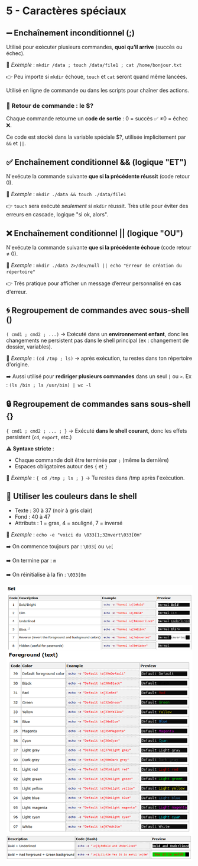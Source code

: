# 5 - Caractères spéciaux

## **➖ Enchaînement inconditionnel (;)**

Utilisé pour exécuter plusieurs commandes, **quoi qu’il arrive** (succès ou échec).

🧠 *Exemple* : `mkdir /data ; touch /data/file1 ; cat /home/bonjour.txt`

👉 Peu importe si `mkdir` échoue, `touch` et `cat` seront quand même lancées. 

Utilisé en ligne de commande ou dans les scripts pour chaîner des actions.


### **🧠 Retour de commande : le $?**

Chaque commande retourne un **code de sortie** : 0 = succès ✅ ≠0 = échec ❌. 

Ce code est stocké dans la variable spéciale $?, utilisée implicitement par `&&` et `||`.



## **✅ Enchaînement conditionnel && (logique "ET")**

N'exécute la commande suivante **que si la précédente réussit** (code retour 0).

🧠 *Exemple* : `mkdir ./data && touch ./data/file1`

👉 `touch` sera exécuté *seulement* si `mkdir` réussit. Très utile pour éviter des erreurs en cascade, logique "si ok, alors".



## **❌ Enchaînement conditionnel || (logique "OU")**

N'exécute la commande suivante **que si la précédente échoue** (code retour ≠ 0).

🧠 *Exemple* : `mkdir ./data 2>/dev/null || echo "Erreur de création du répertoire"` 

👉 Très pratique pour afficher un message d’erreur personnalisé en cas d'erreur.



## **🌀 Regroupement de commandes avec sous-shell ()**

`( cmd1 ; cmd2 ; ...)` → Exécuté dans un **environnement enfant**, donc les changements ne persistent pas dans le shell principal (ex : changement de dossier, variables).

🧠 *Exemple* : `(cd /tmp ; ls)` → après exécution, tu restes dans ton répertoire d'origine.

➡️ Aussi utilisé pour **rediriger plusieurs commandes** dans un seul `|` ou `>`. Ex : `(ls /bin ; ls /usr/bin) | wc -l`



## **🔒 Regroupement de commandes sans sous-shell {}**

`{ cmd1 ; cmd2 ; ... ; }` → Exécuté **dans le shell courant**, donc les effets persistent (`cd`, `export`, etc.)

⚠️ **Syntaxe stricte** : 
- Chaque commande doit être terminée par `;` (même la dernière)
- Espaces obligatoires autour des `{` et `}`

🧠 *Exemple* : `{ cd /tmp ; ls ; }` → Tu restes dans /tmp après l'exécution.



## **🎨 Utiliser les couleurs dans le shell**

- Texte : 30 à 37 (noir à gris clair)
- Fond : 40 à 47
- Attributs : 1 = gras, 4 = souligné, 7 = inversé

🧠 *Exemple* : `echo -e "voici du \033[1;32mvert\033[0m"`

➡️ On commence toujours par : `\033[` ou `\e[`

➡️ On termine par : `m`

➡️ On réinitialise à la fin : `\033[0m`

![](../media/Cours-Scripting-Bash-5-Caractères-spéciaux-image1.png)![](../media/Cours-Scripting-Bash-5-Caractères-spéciaux-image2.png)![](../media/Cours-Scripting-Bash-5-Caractères-spéciaux-image3.png)





